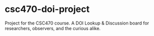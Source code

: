 # csc470-doi-project
Project for the CSC470 course. A DOI Lookup &amp; Discussion board for researchers, observers, and the curious alike.
